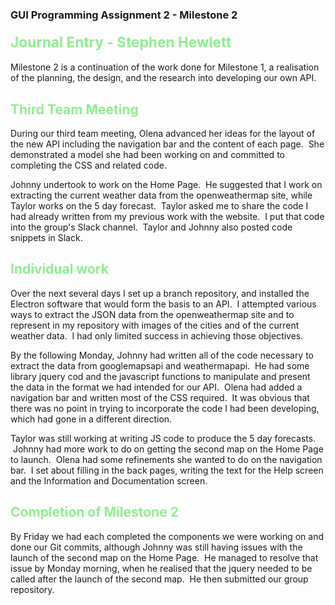 ### GUI Programming Assignment 2 - Milestone 2 
#### <span style="font-size:17pt; color:lightgreen"> Journal Entry - Stephen Hewlett</span>

Milestone 2 is a continuation of the work done for Milestone 1, a realisation of the planning, the design, and the research into developing our own API.

## <span style="color:lightgreen">Third Team Meeting</span>

During our third team meeting, Olena advanced her ideas for the layout of the new API including the navigation bar and the content of each page. &nbsp;She demonstrated a model she had been working on and committed to completing the CSS and related code.

Johnny undertook to work on the Home Page. &nbsp;He suggested that I work on extracting the current weather data from the openweathermap site, while Taylor works on the 5 day forecast. &nbsp;Taylor asked me to share the code I had already written from my previous work with the website. &nbsp;I put that code into the group's Slack channel. &nbsp;Taylor and Johnny also posted code snippets in Slack.


## <span style="color:lightgreen">Individual work</span>

Over the next several days I set up a branch repository, and installed the Electron software that would form the basis to an API. &nbsp;I attempted various ways to extract the JSON data from the openweathermap site and to represent in my repository with images of the cities and of the current weather data. &nbsp;I had only limited success in achieving those objectives.

By the following Monday, Johnny had written all of the code necessary to extract the data from googlemapsapi and weathermapapi. &nbsp;He had some library jquery cod and the javascript functions to manipulate and present the data in the format we had intended for our API. &nbsp;Olena had added a navigation bar and written most of the CSS required. &nbsp;It was obvious that there was no point in trying to incorporate the code I had been developing, which had gone in a different direction.

Taylor was still working at writing JS code to produce the 5 day forecasts. &nbsp;Johnny had more work to do on getting the second map on the Home Page to launch. &nbsp;Olena had some refinements she wanted to do on the navigation bar. &nbsp;I set about filling in the back pages, writing the text for the Help screen and the Information and Documentation screen.

## <span style="color:lightgreen">Completion of Milestone 2</span>

By Friday we had each completed the components we were working on and done our Git commits, although Johnny was still having issues with the launch of the second map on the Home Page. &nbsp;He managed to resolve that issue by Monday morning, when he realised that the jquery needed to be called after the launch of the second map. &nbsp;He then submitted our group repository.